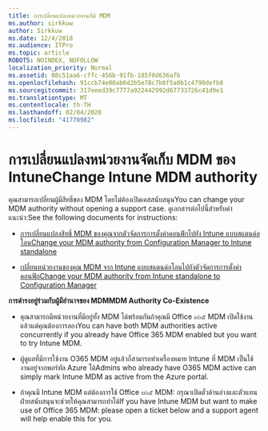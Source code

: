 ```yaml
---
title: การเปลี่ยนแปลงหน่วยงานที่มี MDM
ms.author: sirkkuw
author: Sirkkuw
ms.date: 12/4/2018
ms.audience: ITPro
ms.topic: article
ROBOTS: NOINDEX, NOFOLLOW
localization_priority: Normal
ms.assetid: 08c51aa6-cffc-456b-91fb-185f0d636afb
ms.openlocfilehash: 91ccb74e00ab6d2b5e78c7b0f5a0b1c4790defb8
ms.sourcegitcommit: 317eeed39c7777a922442992d67733726c41d9e1
ms.translationtype: MT
ms.contentlocale: th-TH
ms.lasthandoff: 02/04/2020
ms.locfileid: "41770982"
---
```

# <a name="change-intune-mdm-authority"></a><span data-ttu-id="f15d4-102">การเปลี่ยนแปลงหน่วยงานจัดเก็บ MDM ของ Intune</span><span class="sxs-lookup"><span data-stu-id="f15d4-102">Change Intune MDM authority</span></span>

<span data-ttu-id="f15d4-103">คุณสามารถเปลี่ยนผู้มีสิทธิ์ของ MDM โดยไม่ต้องเปิดเคสสนับสนุน</span><span class="sxs-lookup"><span data-stu-id="f15d4-103">You can change your MDM authority without opening a support case.</span></span> <span data-ttu-id="f15d4-104">ดูเอกสารต่อไปนี้สำหรับคำแนะนำ:</span><span class="sxs-lookup"><span data-stu-id="f15d4-104">See the following documents for instructions:</span></span>
  
- [<span data-ttu-id="f15d4-105">การเปลี่ยนแปลงสิทธิ์ MDM ของคุณจากตัวจัดการการตั้งค่าคอนฟิกไปยัง Intune แบบสแตนด์อโลน</span><span class="sxs-lookup"><span data-stu-id="f15d4-105">Change your MDM authority from Configuration Manager to Intune standalone</span></span>](https://docs.microsoft.com/configmgr/mdm/deploy-use/migrate-change-mdm-authority)
    
- [<span data-ttu-id="f15d4-106">เปลี่ยนหน่วยงานของคุณ MDM จาก Intune แบบสแตนด์อโลนไปยังตัวจัดการการตั้งค่าคอนฟิก</span><span class="sxs-lookup"><span data-stu-id="f15d4-106">Change your MDM authority from Intune standalone to Configuration Manager</span></span>](https://docs.microsoft.com/configmgr/mdm/deploy-use/change-mdm-authority)
    
 <span data-ttu-id="f15d4-107">**การดำรงอยู่ร่วมกับผู้มีอำนาจของ MDM**</span><span class="sxs-lookup"><span data-stu-id="f15d4-107">**MDM Authority Co-Existence**</span></span>
  
- <span data-ttu-id="f15d4-108">คุณสามารถมีหน่วยงานที่มีอยู่ทั้ง MDM ได้พร้อมกันถ้าคุณมี Office ๓๖๕ MDM เปิดใช้งานแล้วแต่คุณต้องการลอง</span><span class="sxs-lookup"><span data-stu-id="f15d4-108">You can have both MDM authorities active concurrently if you already have Office 365 MDM enabled but you want to try Intune MDM.</span></span>
    
- <span data-ttu-id="f15d4-109">ผู้ดูแลที่มีการใช้งาน O365 MDM อยู่แล้วก็สามารถทำเครื่องหมาย Intune ที่ MDM เป็นใช้งานอยู่จากพอร์ทัล Azure ได้</span><span class="sxs-lookup"><span data-stu-id="f15d4-109">Admins who already have O365 MDM active can simply mark Intune MDM as active from the Azure portal.</span></span>
    
- <span data-ttu-id="f15d4-110">ถ้าคุณมี Intune MDM แต่ต้องการใช้ Office ๓๖๕ MDM: กรุณาเปิดตั๋วด้านล่างและตัวแทนฝ่ายสนับสนุนจะช่วยให้คุณสามารถทำได้</span><span class="sxs-lookup"><span data-stu-id="f15d4-110">If you have Intune MDM but want to make use of Office 365 MDM: please open a ticket below and a support agent will help enable this for you.</span></span>
    

